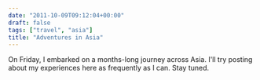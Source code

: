 ```yaml
---
date: "2011-10-09T09:12:04+00:00"
draft: false
tags: ["travel", "asia"]
title: "Adventures in Asia"
---
```

On Friday, I embarked on a months-long journey across Asia. I'll try posting about my experiences here as frequently as I can. Stay tuned.

